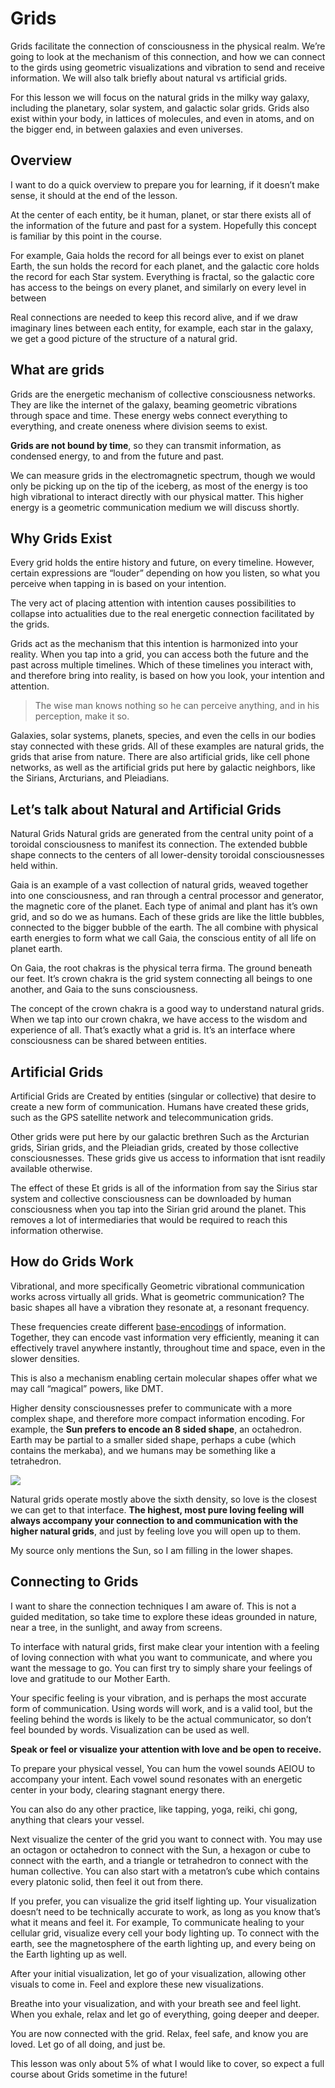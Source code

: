 
# Grids

Grids facilitate the connection of consciousness in the physical realm. We’re going to look at the mechanism of this connection, and how we can connect to the girds using geometric visualizations and vibration to send and receive information. We will also talk briefly about natural vs artificial grids.

For this lesson we will focus on the natural grids in the milky way galaxy, including the planetary, solar system, and galactic solar grids. Grids also exist within your body, in lattices of molecules, and even in atoms, and on the bigger end, in between galaxies and even universes.

## Overview
I want to do a quick overview to prepare you for learning, if it doesn’t make sense, it should at the end of the lesson.

At the center of each entity, be it human, planet, or star there exists all of the information of the future and past for a system. Hopefully this concept is familiar by this point in the course.

For example, Gaia holds the record for all beings ever to exist on planet Earth, the sun holds the record for each planet, and the galactic core holds the record for each Star system. Everything is fractal, so the galactic core has access to the beings on every planet, and similarly on every level in between

Real connections are needed to keep this record alive, and if we draw imaginary lines between each entity, for example, each star in the galaxy, we get a good picture of the structure of a natural grid.

## What are grids
Grids are the energetic mechanism of collective consciousness networks. They are like the internet of the galaxy, beaming geometric vibrations through space and time. These energy webs connect everything to everything, and create oneness where division seems to exist.

**Grids are not bound by time**, so they can transmit information, as condensed energy, to and from the future and past.

We can measure grids in the electromagnetic spectrum, though we would only be picking up on the tip of the iceberg, as most of the energy is too high vibrational to interact directly with our physical matter. This higher energy is a geometric communication medium we will discuss shortly.

## Why Grids Exist
Every grid holds the entire history and future, on every timeline. However, certain expressions are “louder” depending on how you listen, so what you perceive when tapping in is based on your intention.

The very act of placing attention with intention causes possibilities to collapse into actualities due to the real energetic connection facilitated by the grids.

Grids act as the mechanism that this intention is harmonized into your reality. When you tap into a grid, you can access both the future and the past across multiple timelines. Which of these timelines you interact with, and therefore bring into reality, is based on how you look, your intention and attention.

> The wise man knows nothing so he can perceive anything, and in his perception, make it so.

Galaxies, solar systems, planets, species, and even the cells in our bodies stay connected with these grids. All of these examples are natural grids, the grids that arise from nature. There are also artificial grids, like cell phone networks, as well as the artificial grids put here by galactic neighbors, like the Sirians, Arcturians, and Pleiadians.

## Let’s talk about Natural and Artificial Grids

Natural Grids
Natural grids are generated from the central unity point of a toroidal consciousness to manifest its connection. The extended bubble shape connects to the centers of all lower-density toroidal consciousnesses held within.


Gaia is an example of a vast collection of natural grids, weaved together into one consciousness, and ran through a central processor and generator, the magnetic core of the planet. Each type of animal and plant has it’s own grid, and so do we as humans. Each of these grids are like the little bubbles, connected to the bigger bubble of the earth. The all combine with physical earth energies to form what we call Gaia, the conscious entity of all life on planet earth.

On Gaia, the root chakras is the physical terra firma. The ground beneath our feet. It’s crown chakra is the grid system connecting all beings to one another, and Gaia to the suns consciousness.

The concept of the crown chakra is a good way to understand natural grids. When we tap into our crown chakra, we have access to the wisdom and experience of all. That’s exactly what a grid is. It’s an interface where consciousness can be shared between entities.

## Artificial Grids
Artificial Grids are Created by entities (singular or collective) that desire to create a new form of communication. Humans have created these grids, such as the GPS satellite network and telecommunication grids.

Other grids were put here by our galactic brethren Such as the Arcturian grids, Sirian grids, and the Pleiadian grids, created by those collective consciousnesses. These grids give us access to information that isnt readily available otherwise.

The effect of these Et grids is all of the information from say the Sirius star system and collective consciousness can be downloaded by human consciousness when you tap into the Sirian grid around the planet. This removes a lot of intermediaries that would be required to reach this information otherwise.

## How do Grids Work
Vibrational, and more specifically Geometric vibrational communication works across virtually all grids. What is geometric communication? The basic shapes all have a vibration they resonate at, a resonant frequency. 

These frequencies create different [base-encodings](https://code.tutsplus.com/tutorials/base-what-a-practical-introduction-to-base-encoding--net-27590) of information. Together, they can encode vast information very efficiently, meaning it can effectively travel anywhere instantly, throughout time and space, even in the slower densities.

This is also a mechanism enabling certain molecular shapes offer what we may call “magical” powers, like DMT.

Higher density consciousnesses prefer to communicate with a more complex shape, and therefore more compact information encoding. For example, the **Sun prefers to encode an 8 sided shape**, an octahedron. Earth may be partial to a smaller sided shape, perhaps a cube (which contains the merkaba), and we humans may be something like a tetrahedron.

![](https://media.giphy.com/media/RlrZTB2QJzbXrGPXLg/giphy.gif)

Natural grids operate mostly above the sixth density, so love is the closest we can get to that interface. **The highest, most pure loving feeling will always accompany your connection to and communication with the higher natural grids**, and just by feeling love you will open up to them.

My source only mentions the Sun, so I am filling in the lower shapes.

## Connecting to Grids
I want to share the connection techniques I am aware of. This is not a guided meditation, so take time to explore these ideas grounded in nature, near a tree, in the sunlight, and away from screens.

To interface with natural grids, first make clear your intention with a feeling of loving connection with what you want to communicate, and where you want the message to go. You can first try to simply share your feelings of love and gratitude to our Mother Earth.

Your specific feeling is your vibration, and is perhaps the most accurate form of communication. Using words will work, and is a valid tool, but the feeling behind the words is likely to be the actual communicator, so don’t feel bounded by words. Visualization can be used as well.

**Speak or feel or visualize your attention with love and be open to receive.**

To prepare your physical vessel, You can hum the vowel sounds AEIOU to accompany your intent. Each vowel sound resonates with an energetic center in your body, clearing stagnant energy there.

You can also do any other practice, like tapping, yoga, reiki, chi gong, anything that clears your vessel.

Next visualize the center of the grid you want to connect with.
You may use an octagon or octahedron to connect with the Sun, a hexagon or cube to connect with the earth, and a triangle or tetrahedron to connect with the human collective. You can also start with a metatron’s cube which contains every platonic solid, then feel it out from there.

If you prefer, you can visualize the grid itself lighting up. Your visualization doesn’t need to be technically accurate to work, as long as you know that’s what it means and feel it. For example, To communicate healing to your cellular grid, visualize every cell your body lighting up. To connect with the earth, see the magnetosphere of the earth lighting up, and every being on the Earth lighting up as well.

After your initial visualization, let go of your visualization, allowing other visuals to come in. Feel and explore these new visualizations.

Breathe into your visualization, and with your breath see and feel light. When you exhale, relax and let go of everything, going deeper and deeper.

You are now connected with the grid. Relax, feel safe, and know you are loved. Let go of all doing, and just be.

This lesson was only about 5% of what I would like to cover, so expect a full course about Grids sometime in the future!
<!--stackedit_data:
eyJoaXN0b3J5IjpbMTQyMTIyMjA4NiwtOTUyNjY2MjIwLC0yMT
cyNjQyODcsLTEyMTY1NDk5MjIsLTE2NDI1NTU1NTIsMTA5OTk5
MDc5NSw3MzA5OTgxMTZdfQ==
-->